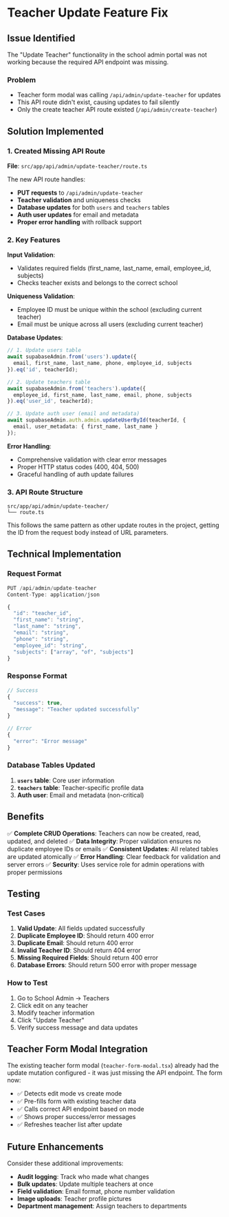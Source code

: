 # Teacher Update Feature Fix

## Issue Identified

The "Update Teacher" functionality in the school admin portal was not working because the required API endpoint was missing.

### Problem
- Teacher form modal was calling `/api/admin/update-teacher` for updates
- This API route didn't exist, causing updates to fail silently
- Only the create teacher API route existed (`/api/admin/create-teacher`)

## Solution Implemented

### 1. Created Missing API Route
**File**: `src/app/api/admin/update-teacher/route.ts`

The new API route handles:
- **PUT requests** to `/api/admin/update-teacher`
- **Teacher validation** and uniqueness checks
- **Database updates** for both `users` and `teachers` tables
- **Auth user updates** for email and metadata
- **Proper error handling** with rollback support

### 2. Key Features

**Input Validation**:
- Validates required fields (first_name, last_name, email, employee_id, subjects)
- Checks teacher exists and belongs to the correct school

**Uniqueness Validation**:
- Employee ID must be unique within the school (excluding current teacher)
- Email must be unique across all users (excluding current teacher)

**Database Updates**:
```typescript
// 1. Update users table
await supabaseAdmin.from('users').update({
  email, first_name, last_name, phone, employee_id, subjects
}).eq('id', teacherId);

// 2. Update teachers table  
await supabaseAdmin.from('teachers').update({
  employee_id, first_name, last_name, email, phone, subjects
}).eq('user_id', teacherId);

// 3. Update auth user (email and metadata)
await supabaseAdmin.auth.admin.updateUserById(teacherId, {
  email, user_metadata: { first_name, last_name }
});
```

**Error Handling**:
- Comprehensive validation with clear error messages
- Proper HTTP status codes (400, 404, 500)
- Graceful handling of auth update failures

### 3. API Route Structure

```
src/app/api/admin/update-teacher/
└── route.ts
```

This follows the same pattern as other update routes in the project, getting the ID from the request body instead of URL parameters.

## Technical Implementation

### Request Format
```typescript
PUT /api/admin/update-teacher
Content-Type: application/json

{
  "id": "teacher_id",
  "first_name": "string",
  "last_name": "string", 
  "email": "string",
  "phone": "string",
  "employee_id": "string",
  "subjects": ["array", "of", "subjects"]
}
```

### Response Format
```typescript
// Success
{
  "success": true,
  "message": "Teacher updated successfully"
}

// Error
{
  "error": "Error message"
}
```

### Database Tables Updated
1. **`users` table**: Core user information
2. **`teachers` table**: Teacher-specific profile data  
3. **Auth user**: Email and metadata (non-critical)

## Benefits

✅ **Complete CRUD Operations**: Teachers can now be created, read, updated, and deleted
✅ **Data Integrity**: Proper validation ensures no duplicate employee IDs or emails
✅ **Consistent Updates**: All related tables are updated atomically
✅ **Error Handling**: Clear feedback for validation and server errors
✅ **Security**: Uses service role for admin operations with proper permissions

## Testing

### Test Cases
1. **Valid Update**: All fields updated successfully
2. **Duplicate Employee ID**: Should return 400 error
3. **Duplicate Email**: Should return 400 error  
4. **Invalid Teacher ID**: Should return 404 error
5. **Missing Required Fields**: Should return 400 error
6. **Database Errors**: Should return 500 error with proper message

### How to Test
1. Go to School Admin → Teachers
2. Click edit on any teacher
3. Modify teacher information
4. Click "Update Teacher"
5. Verify success message and data updates

## Teacher Form Modal Integration

The existing teacher form modal (`teacher-form-modal.tsx`) already had the update mutation configured - it was just missing the API endpoint. The form now:

- ✅ Detects edit mode vs create mode
- ✅ Pre-fills form with existing teacher data
- ✅ Calls correct API endpoint based on mode
- ✅ Shows proper success/error messages
- ✅ Refreshes teacher list after update

## Future Enhancements

Consider these additional improvements:
- **Audit logging**: Track who made what changes
- **Bulk updates**: Update multiple teachers at once
- **Field validation**: Email format, phone number validation
- **Image uploads**: Teacher profile pictures
- **Department management**: Assign teachers to departments 